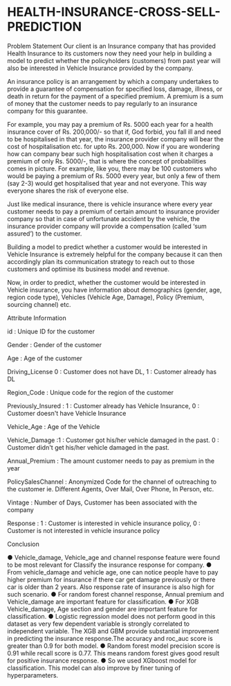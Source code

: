 # HEALTH-INSURANCE-CROSS-SELL-PREDICTION
Problem Statement
Our client is an Insurance company that has provided Health Insurance to its customers now they need your help in building a model to predict whether the policyholders (customers) from past year will also be interested in Vehicle Insurance provided by the company.

An insurance policy is an arrangement by which a company undertakes to provide a guarantee of compensation for specified loss, damage, illness, or death in return for the payment of a specified premium. A premium is a sum of money that the customer needs to pay regularly to an insurance company for this guarantee.

For example, you may pay a premium of Rs. 5000 each year for a health insurance cover of Rs. 200,000/- so that if, God forbid, you fall ill and need to be hospitalised in that year, the insurance provider company will bear the cost of hospitalisation etc. for upto Rs. 200,000. Now if you are wondering how can company bear such high hospitalisation cost when it charges a premium of only Rs. 5000/-, that is where the concept of probabilities comes in picture. For example, like you, there may be 100 customers who would be paying a premium of Rs. 5000 every year, but only a few of them (say 2-3) would get hospitalised that year and not everyone. This way everyone shares the risk of everyone else.

Just like medical insurance, there is vehicle insurance where every year customer needs to pay a premium of certain amount to insurance provider company so that in case of unfortunate accident by the vehicle, the insurance provider company will provide a compensation (called ‘sum assured’) to the customer.

Building a model to predict whether a customer would be interested in Vehicle Insurance is extremely helpful for the company because it can then accordingly plan its communication strategy to reach out to those customers and optimise its business model and revenue.

Now, in order to predict, whether the customer would be interested in Vehicle insurance, you have information about demographics (gender, age, region code type), Vehicles (Vehicle Age, Damage), Policy (Premium, sourcing channel) etc.


Attribute Information

id : Unique ID for the customer

Gender : Gender of the customer

Age : Age of the customer

Driving_License 0 : Customer does not have DL, 1 : Customer already has DL

Region_Code : Unique code for the region of the customer

Previously_Insured : 1 : Customer already has Vehicle Insurance, 0 : Customer doesn't have Vehicle Insurance

Vehicle_Age : Age of the Vehicle

Vehicle_Damage :1 : Customer got his/her vehicle damaged in the past. 0 : Customer didn't get his/her vehicle damaged in the past.

Annual_Premium : The amount customer needs to pay as premium in the year

PolicySalesChannel : Anonymized Code for the channel of outreaching to the customer ie. Different Agents, Over Mail, Over Phone, In Person, etc.

Vintage : Number of Days, Customer has been associated with the company

Response : 1 : Customer is interested in vehicle insurance policy, 0 : Customer is not interested in vehicle insurance policy


Conclusion

● Vehicle_damage, Vehicle_age and channel response feature were found to
be most relevant for Classify the insurance response for company.
● From vehicle_damage and vehicle age, one can notice people have to pay
higher premium for insurance if there car get damage previously or there car
is older than 2 years. Also response rate of insurance is also high for such
scenario.
● For random forest channel response, Annual premium and Vehicle_damage
are important feature for classification.
● For XGB Vehicle_damage, Age section and gender are important feature for
classification.
● Logistic regression model does not perform good in this dataset as very few
dependent variable is strongly correlated to independent variable. The XGB
and GBM provide substantial improvement in predicting the insurance
response.The accuracy and roc_auc score is greater than 0.9 for both model.
● Random forest model precision score is 0.91 while recall score is 0.77. This
means random forest gives good result for positive insurance response.
● So we used XGboost model for classification. This model can also improve by
finer tuning of hyperparameters.
